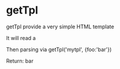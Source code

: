 # getTpl

getTpl provide a very simple HTML template

It will read a <script id="mytpl" type="text/template"><span>{{ foo }}</span></script>

Then parsing via getTpl('mytpl', {foo:'bar'})

Return: <span>bar</span>